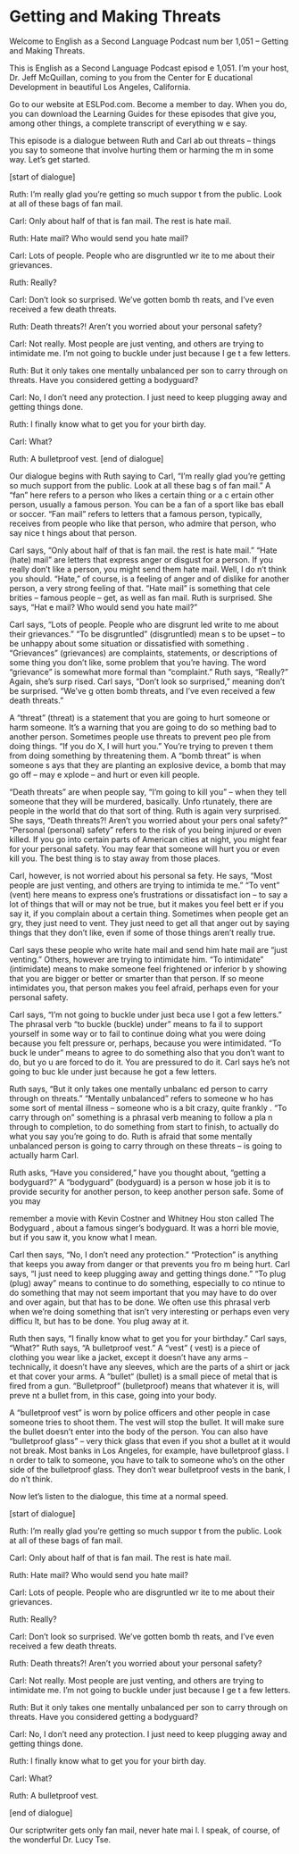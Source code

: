 # Getting and Making Threats

Welcome to English as a Second Language Podcast num ber 1,051 – Getting and Making Threats.

This is English as a Second Language Podcast episod e 1,051. I’m your host, Dr. Jeff McQuillan, coming to you from the Center for E ducational Development in beautiful Los Angeles, California.

Go to our website at ESLPod.com. Become a member to day. When you do, you can download the Learning Guides for these episodes  that give you, among other things, a complete transcript of everything w e say.

This episode is a dialogue between Ruth and Carl ab out threats – things you say to someone that involve hurting them or harming the m in some way. Let’s get started.

[start of dialogue]

Ruth: I’m really glad you’re getting so much suppor t from the public. Look at all of these bags of fan mail.

Carl: Only about half of that is fan mail. The rest  is hate mail.

Ruth: Hate mail? Who would send you hate mail?

Carl: Lots of people. People who are disgruntled wr ite to me about their grievances.

Ruth: Really?

Carl: Don’t look so surprised. We’ve gotten bomb th reats, and I’ve even received a few death threats.

Ruth: Death threats?! Aren’t you worried about your  personal safety?

Carl: Not really. Most people are just venting, and  others are trying to intimidate me. I’m not going to buckle under just because I ge t a few letters.

Ruth: But it only takes one mentally unbalanced per son to carry through on threats. Have you considered getting a bodyguard?

Carl: No, I don’t need any protection. I just need to keep plugging away and getting things done.

Ruth: I finally know what to get you for your birth day.

Carl: What?

Ruth: A bulletproof vest. [end of dialogue]

Our dialogue begins with Ruth saying to Carl, “I’m really glad you’re getting so much support from the public. Look at all these bag s of fan mail.” A “fan” here refers to a person who likes a certain thing or a c ertain other person, usually a famous person. You can be a fan of a sport like bas eball or soccer. “Fan mail” refers to letters that a famous person, typically, receives from people who like that person, who admire that person, who say nice t hings about that person.

Carl says, “Only about half of that is fan mail. the rest is hate mail.” “Hate (hate) mail” are letters that express anger or disgust for  a person. If you really don’t like a person, you might send them hate mail. Well, I do n’t think you should. “Hate,” of course, is a feeling of anger and of dislike for  another person, a very strong feeling of that. “Hate mail” is something that cele brities – famous people – get, as well as fan mail. Ruth is surprised. She says, “Hat e mail? Who would send you hate mail?”

Carl says, “Lots of people. People who are disgrunt led write to me about their grievances.” “To be disgruntled” (disgruntled) mean s to be upset – to be unhappy about some situation or dissatisfied with something . “Grievances” (grievances) are complaints, statements, or descriptions of some thing you don’t like, some problem that you’re having. The word “grievance” is  somewhat more formal than “complaint.” Ruth says, “Really?” Again, she’s surp rised. Carl says, “Don’t look so surprised,” meaning don’t be surprised. “We’ve g otten bomb threats, and I’ve even received a few death threats.”

A “threat” (threat) is a statement that you are going to hurt someone or harm someone. It’s a warning that you are going to do so mething bad to another person. Sometimes people use threats to prevent peo ple from doing things. “If you do X, I will hurt you.” You’re trying to preven t them from doing something by threatening them. A “bomb threat” is when someone s ays that they are planting an explosive device, a bomb that may go off – may e xplode – and hurt or even kill people.

“Death threats” are when people say, “I’m going to kill you” – when they tell someone that they will be murdered, basically. Unfo rtunately, there are people in the world that do that sort of thing. Ruth is again  very surprised. She says, “Death threats?! Aren’t you worried about your pers onal safety?” “Personal (personal) safety” refers to the risk of you being injured or even killed. If you go into certain parts of American cities at night, you  might fear for your personal safety. You may fear that someone will hurt you or even kill you. The best thing is to stay away from those places.

Carl, however, is not worried about his personal sa fety. He says, “Most people are just venting, and others are trying to intimida te me.” “To vent” (vent) here means to express one’s frustrations or dissatisfact ion – to say a lot of things that will or may not be true, but it makes you feel bett er if you say it, if you complain about a certain thing. Sometimes when people get an gry, they just need to vent. They just need to get all that anger out by saying things that they don’t like, even if some of those things aren’t really true.

Carl says these people who write hate mail and send  him hate mail are “just venting.” Others, however are trying to intimidate him. “To intimidate” (intimidate) means to make someone feel frightened or inferior b y showing that you are bigger or better or smarter than that person. If so meone intimidates you, that person makes you feel afraid, perhaps even for your  personal safety.

Carl says, “I’m not going to buckle under just beca use I got a few letters.” The phrasal verb “to buckle (buckle) under” means to fa il to support yourself in some way or to fail to continue doing what you were doing because you felt pressure or, perhaps, because you were intimidated. “To buck le under” means to agree to do something also that you don’t want to do, but yo u are forced to do it. You are pressured to do it. Carl says he’s not going to buc kle under just because he got a few letters.

Ruth says, “But it only takes one mentally unbalanc ed person to carry through on threats.” “Mentally unbalanced” refers to someone w ho has some sort of mental illness – someone who is a bit crazy, quite frankly . “To carry through on” something is a phrasal verb meaning to follow a pla n through to completion, to do something from start to finish, to actually do what  you say you’re going to do. Ruth is afraid that some mentally unbalanced person  is going to carry through on these threats – is going to actually harm Carl.

Ruth asks, “Have you considered,” have you thought about, “getting a bodyguard?” A “bodyguard” (bodyguard) is a person w hose job it is to provide security for another person, to keep another person  safe. Some of you may

remember a movie with Kevin Costner and Whitney Hou ston called The Bodyguard , about a famous singer’s bodyguard. It was a horri ble movie, but if you saw it, you know what I mean.

Carl then says, “No, I don’t need any protection.” “Protection” is anything that keeps you away from danger or that prevents you fro m being hurt. Carl says, “I just need to keep plugging away and getting things done.” “To plug (plug) away” means to continue to do something, especially to co ntinue to do something that may not seem important that you may have to do over  and over again, but that has to be done. We often use this phrasal verb when  we’re doing something that isn’t very interesting or perhaps even very difficu lt, but has to be done. You plug away at it.

Ruth then says, “I finally know what to get you for  your birthday.” Carl says, “What?” Ruth says, “A bulletproof vest.” A “vest” ( vest) is a piece of clothing you wear like a jacket, except it doesn’t have any arms  – technically, it doesn’t have any sleeves, which are the parts of a shirt or jack et that cover your arms. A “bullet“ (bullet) is a small piece of metal that is  fired from a gun. “Bulletproof” (bulletproof) means that whatever it is, will preve nt a bullet from, in this case, going into your body.

A “bulletproof vest” is worn by police officers and  other people in case someone tries to shoot them. The vest will stop the bullet.  It will make sure the bullet doesn’t enter into the body of the person. You can also have “bulletproof glass” – very thick glass that even if you shot a bullet at it would not break. Most banks in Los Angeles, for example, have bulletproof glass. I n order to talk to someone, you have to talk to someone who’s on the other side  of the bulletproof glass. They don’t wear bulletproof vests in the bank, I do n’t think.

Now let’s listen to the dialogue, this time at a normal speed.

[start of dialogue]

Ruth: I’m really glad you’re getting so much suppor t from the public. Look at all of these bags of fan mail.

Carl: Only about half of that is fan mail. The rest  is hate mail.

Ruth: Hate mail? Who would send you hate mail?

Carl: Lots of people. People who are disgruntled wr ite to me about their grievances.

 Ruth: Really?

Carl: Don’t look so surprised. We’ve gotten bomb th reats, and I’ve even received a few death threats.

Ruth: Death threats?! Aren’t you worried about your  personal safety?

Carl: Not really. Most people are just venting, and  others are trying to intimidate me. I’m not going to buckle under just because I ge t a few letters.

Ruth: But it only takes one mentally unbalanced per son to carry through on threats. Have you considered getting a bodyguard?

Carl: No, I don’t need any protection. I just need to keep plugging away and getting things done.

Ruth: I finally know what to get you for your birth day.

Carl: What?

Ruth: A bulletproof vest.

[end of dialogue]

Our scriptwriter gets only fan mail, never hate mai l. I speak, of course, of the wonderful Dr. Lucy Tse.



